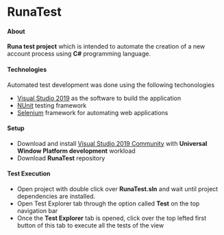 # RunaTest

#### About
**Runa test project** which is intended to automate the creation of a new account process using **C#** programming language.

#### Technologies
Automated test development was done using the following techonologies
* [Visual Studio 2019](https://visualstudio.microsoft.com/es/downloads/) as the software to build the application
* [NUnit](https://nunit.org/) testing framework
* [Selenium](https://www.selenium.dev/) framework for automating web applications

#### Setup
* Download and install [Visual Studio 2019 Community](https://visualstudio.microsoft.com/es/downloads/) with **Universal Window Platform development** workload
* Download **RunaTest** repository

#### Test Execution
* Open project with double click over **RunaTest.sln** and wait until project dependencies are installed.
* Open Test Explorer tab through the option called **Test** on the top navigation bar
* Once the **Test Explorer** tab is opened, click over the top lefted first button of this tab to execute all the tests of the view

